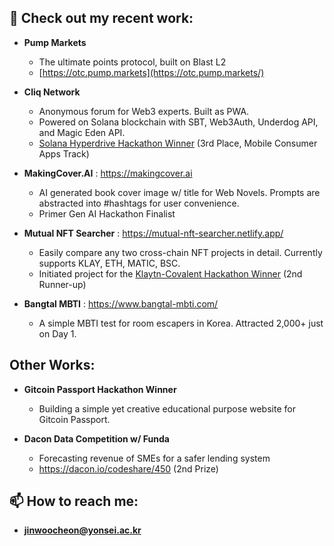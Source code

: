 ## 👋 Check out my recent work:

- **Pump Markets**
  - The ultimate points protocol, built on Blast L2   
  - [https://otc.pump.markets](https://otc.pump.markets/)

- **Cliq Network**
  - Anonymous forum for Web3 experts. Built as PWA.
  - Powered on Solana blockchain with SBT, Web3Auth, Underdog API, and Magic Eden API.
  - [Solana Hyperdrive Hackathon Winner](https://solana.com/news/solana-hyperdrive-hackathon-winners) (3rd Place, Mobile Consumer Apps Track)

- **MakingCover.AI** : https://makingcover.ai
  - AI generated book cover image w/ title for Web Novels. Prompts are abstracted into #hashtags for user convenience.
  - Primer Gen AI Hackathon Finalist
  
- **Mutual NFT Searcher** : https://mutual-nft-searcher.netlify.app/
  - Easily compare any two cross-chain NFT projects in detail. Currently supports KLAY, ETH, MATIC, BSC.
  - Initiated project for the [Klaytn-Covalent Hackathon Winner](https://klaytn.foundation/klaytn-covalent-hackathon-2022-winners/) (2nd Runner-up)

- **Bangtal MBTI** : https://www.bangtal-mbti.com/
  - A simple MBTI test for room escapers in Korea. Attracted 2,000+ just on Day 1.


## Other Works:

- **Gitcoin Passport Hackathon Winner**
  - Building a simple yet creative educational purpose website for Gitcoin Passport.
  
- **Dacon Data Competition w/ Funda**
  - Forecasting revenue of SMEs for a safer lending system
  - https://dacon.io/codeshare/450 (2nd Prize)

## 📫 How to reach me:
- **jinwoocheon@yonsei.ac.kr**
